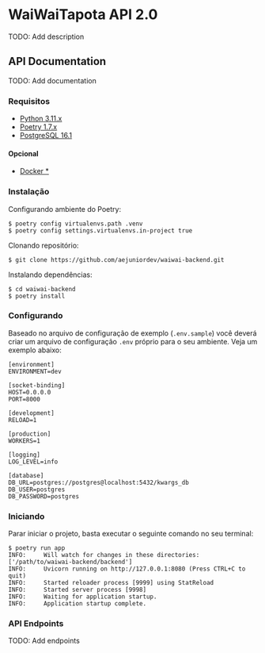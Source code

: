 # WaiWaiTapota API 2.0
TODO: Add description

## API Documentation
TODO: Add documentation

### Requisitos 
- [Python 3.11.x](https://www.python.org/)
- [Poetry 1.7.x](https://python-poetry.org/)
- [PostgreSQL 16.1](https://www.postgresql.org/)
#### Opcional
- [Docker *](https://www.docker.com/)

### Instalação
Configurando ambiente do Poetry:
```shell
$ poetry config virtualenvs.path .venv
$ poetry config settings.virtualenvs.in-project true
```
Clonando repositório:
```shell
$ git clone https://github.com/aejuniordev/waiwai-backend.git
```
Instalando dependências:
```shell
$ cd waiwai-backend
$ poetry install
```
### Configurando
Baseado no arquivo de configuração de exemplo (`.env.sample`) você deverá criar um arquivo de configuração `.env` próprio para o seu ambiente.
Veja um exemplo abaixo:
```shell
[environment]
ENVIRONMENT=dev

[socket-binding]
HOST=0.0.0.0
PORT=8000

[development]
RELOAD=1

[production]
WORKERS=1

[logging]
LOG_LEVEL=info

[database]
DB_URL=postgres://postgres@localhost:5432/kwargs_db
DB_USER=postgres
DB_PASSWORD=postgres
```
### Iniciando 
Parar iniciar o projeto, basta executar o seguinte comando no seu terminal:
```shell
$ poetry run app
INFO:     Will watch for changes in these directories: ['/path/to/waiwai-backend/backend']
INFO:     Uvicorn running on http://127.0.0.1:8080 (Press CTRL+C to quit)
INFO:     Started reloader process [9999] using StatReload
INFO:     Started server process [9998]
INFO:     Waiting for application startup.
INFO:     Application startup complete.
```


### API Endpoints
TODO: Add endpoints
